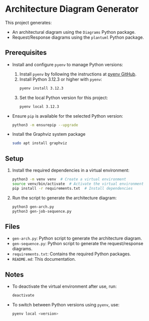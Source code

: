 # Architecture Diagram Generator

This project generates:
-  An architectural diagram using the `Diagrams` Python package.
-  Request/Response diagrams using the `plantuml` Python package.

## Prerequisites

- Install and configure `pyenv` to manage Python versions:
  1. Install `pyenv` by following the instructions at [pyenv GitHub](https://github.com/pyenv/pyenv#installation).
  2. Install Python 3.12.3 or higher with `pyenv`:
     ```bash
     pyenv install 3.12.3 
     ```
  3. Set the local Python version for this project:
     ```bash
     pyenv local 3.12.3 
     ```
- Ensure `pip` is available for the selected Python version:
     ```bash
     python3 -m ensurepip --upgrade
     ```

- Install the Graphviz system package
   ```bash
   sudo apt install graphviz
   ```

## Setup
1. Install the required dependencies in a virtual environment:
   ```bash
   python3 -m venv venv  # Create a virtual environment
   source venv/bin/activate  # Activate the virtual environment
   pip install -r requirements.txt  # Install dependencies
   ```

2. Run the script to generate the architecture diagram:
   ```bash
   python3 gen-arch.py
   python3 gen-job-sequence.py
   ```

## Files

- `gen-arch.py`: Python script to generate the architecture diagram.
- `gen-sequence.py`: Python script to generate the request/response diagrams.
- `requirements.txt`: Contains the required Python packages.
- `README.md`: This documentation.

## Notes

- To deactivate the virtual environment after use, run:
   ```bash
   deactivate
   ```
- To switch between Python versions using `pyenv`, use:
   ```bash
   pyenv local <version>
   ```
